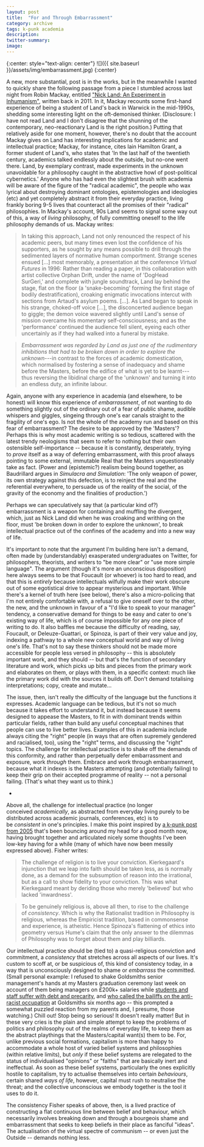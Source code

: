 ```yaml
---
layout: post
title:  "For and Through Embarrassment"
category: archive
tags: k-punk academia
description:
twitter-summary:
image:
---
```

{:center: style="text-align: center"}
![]({{ site.baseurl }}/assets/img/embarrassment.jpg)
{:center}

A new, more substantial, post is in the works, but in the meanwhile I wanted to quickly share the following passage from a piece I stumbled across last night from Robin Mackay, entitled ["Nick Land: An Experiment in Inhumanism"](http://readthis.wtf/writing/nick-land-an-experiment-in-inhumanism/), written back in 2011. In it, Mackay recounts some first-hand experience of being a student of Land's back in Warwick in the mid-1990s, shedding some interesting light on the oft-demonised thinker. (Disclosure: I have not read Land and I don't disagree that the shunning of the contemporary, neo-reactionary Land is the right position.) Putting that relatively aside for one moment, however, there's no doubt that the account Mackay gives on Land has interesting implications for academic and intellectual practice; Mackay, for instance, cites Iain Hamilton Grant, a former student of Land's, who states that 'In the last half of the twentieth century, academics talked endlessly about the outside, but no-one went there. Land, by exemplary contrast, made experiments in the unknown unavoidable for a philosophy caught in the abstractive howl of post-political cybernetics.' Anyone who has had even the slightest brush with academia will be aware of the figure of the "radical academic", the people who wax lyrical about destroying dominant ontologies, epistemologies and ideologies (etc) and yet completely abstract it from their everyday practice, living frankly boring 9-5 lives that counteract all the promises of their "radical" philosophies. In Mackay's account, 90s Land seems to signal some way out of this, a way of *living* philosophy, of fully committing oneself to the life philosophy demands of us. Mackay writes:

> In taking this approach, Land not only renounced the respect of his academic peers, but many times even lost the confidence of his supporters, as he sought by any means possible to drill through the sedimented layers of normative human comportment. Strange scenes ensued [...] most memorably, a presentation at the conference *Virtual Futures* in 1996: Rather than reading a paper, in this collaboration with artist collective Orphan Drift, under the name of 'DogHead SurGeri,' and complete with jungle soundtrack, Land lay behind the stage, flat on the floor (a 'snake-becoming' forming the first stage of bodily destratification), croaking enigmatic invocations intercut with sections from Artaud's asylum poems. [...]. As Land began to speak in his strange, choked-off voice [...], the disconcerted audience began to giggle; the demon voice wavered slightly until Land's sense of mission overcame his momentary self-consciousness; and as the 'performance' continued the audience fell silent, eyeing each other uncertainly as if they had walked into a funeral by mistake.

> *Embarrassment was regarded by Land as just one of the rudimentary inhibitions that had to be broken down in order to explore the unknown*---in contrast to the forces of academic domestication, which normalised by fostering a sense of inadequacy and shame before the Masters, before the edifice of what is yet to be learnt---thus reversing the libidinal charge of the 'unknown' and turning it into an endless duty, an infinite labour.

Again, anyone with any experience in academia (and elsewhere, to be honest) will know this experience of *embarrassment*, of not wanting to do something slightly out of the ordinary out of a fear of public shame, audible whispers and giggles, singeing through one's ear canals straight to the fragility of one's ego. Is not the whole of the academy run and based on this fear of embarrassment? The desire to be approved by the 'Masters'? Perhaps this is why most academic writing is so tedious, scattered with the latest trendy neologisms that seem to refer to nothing but their own ostensible self-importance -- because it is constantly, desperately, trying to *prove* itself as a way of deferring embarrassment, with this proof always pointing to some external, immutable Real that the Masters unquestionably take as fact. (Power and (epistemic?) realism being bound together, as Baudrillard argues in *Simulacra and Simulation*: 'The only weapon of power, its own strategy against this defection, is to reinject the real and the referential everywhere, to persuade us of the reality of the social, of the gravity of the economy and the finalities of production.')

Perhaps we can speculatively say that (a particular kind of?) embarrassment is a weapon for containing and muffling the divergent, which, just as Nick Land did when he was croaking and writhing on the floor, must 'be broken down in order to explore the unknown', to break intellectual practice out of the confines of the academy and into a new way of life.

It's important to note that the argument I'm building here isn't a demand, often made by (understandably) exasperated undergraduates on Twitter, for philosophers, theorists, and writers to "be more clear" or "use more simple language". The argument (though it's more an unconscious disposition) here always seems to be that Foucault (or whoever) is too hard to read, and that this is *entirely* because intellectuals wilfully make their work obscure out of some egotistical drive to appear mysterious and important. While there's a kernel of truth here (see below), there's also a micro-policing that I'm not entirely comfortable with, a refusal to give oneself over to the other, the new, and the unknown in favour of a "I'd like to speak to your manager" tendency, a conservative demand for things to be easy and cater to one's existing way of life, which is of course impossible for any one piece of writing to do. It also baffles me because the difficulty of reading, say, Foucault, or Deleuze-Guattari, or Spinoza, is part of their very value and joy, indexing a pathway to a whole new conceptual world and way of living one's life. That's not to say these thinkers should not be made more accessible for people less versed in philosophy -- this is absolutely important work, and they should -- but that's the function of secondary literature and work, which picks up bits and pieces from the primary work and elaborates on them, or plays with them, in a specific context: much like the primary work did with the sources it builds off. Don't demand totalising interpretations; copy, create and mutate...

The issue, then, isn't really the difficulty of the language but the functions it expresses. Academic language can be tedious, but it's not so much because it takes effort to understand it, but instead because it seems designed to appease the Masters, to fit in with dominant trends within particular fields, rather than build any useful conceptual machines that people can use to live better lives. Examples of this in academia include always citing the "right" people (in ways that are often supremely gendered and racialised, too), using the "right" terms, and discussing the "right" topics. The challenge for intellectual practice is to shake off the demands of this conformity, and rather than perpetually defer embarrassment and exposure, work *through* them. Embrace and work through embarrassment, because what it indexes is the Masters attempting (and potentially failing) to keep their grip on their accepted programme of reality -- not a personal failing. (That's what they want us to think.)

*

Above all, the challenge for intellectual practice (no longer conceived *academically*, as abstracted from everyday living purely to be distributed across academic journals, conferences, etc) is to be *consistent* in one's principles. I make this point inspired by [a k-punk post from 2005](http://k-punk.abstractdynamics.org/archives/004902.html) that's been bouncing around my head for a good month now, having brought together and articulated nicely some thoughts I've been low-key having for a while (many of which have now been messily expressed above). Fisher writes:

> The challenge of religion is to live your conviction. Kierkegaard's injunction that we leap into faith should be taken less, as is normally done, as a demand for the subsumption of reason into the irrational, but as a call to show fidelity to your conviction. This was what Kierkegaard meant by deriding those who merely 'believed' but who lacked 'inwardness'.

> To be genuinely religious is, above all then, to rise to the challenge of *consistency*. Which is why the Rationalist tradition in Philosophy is religious, whereas the Empiricist tradition, based in commonsense and experience, is atheistic. Hence Spinoza's flattening of ethics into geometry versus Hume's claim that the only answer to the dilemmas of Philosophy was to forget about them and play billiards.

Our intellectual practice should be (tied to) a quasi-religious conviction and commitment, a *consistency* that stretches across all aspects of our lives. It's custom to scoff at, or be suspicious of, this kind of consistency today, in a way that is unconsciously designed to shame or *embarrass* the committed. (Small personal example: I refused to shake Goldsmiths senior management's hands at my Masters graduation ceremony last week on account of them being managers on £200k+ salaries while [students and staff suffer with debt and precarity](https://www.goldsmithssu.org/news/article/6013/UCU-Strike-Ballot-Statement/), and [who called the bailiffs on the anti-racist occupation](https://www.goldsmithssu.org/news/article/6013/A-public-statement-from-Goldsmiths-Anti-Racist-Action/) at Goldsmiths six months ago -- this prompted a somewhat puzzled reaction from my parents and, I presume, those watching.) Chill out! Stop being so serious! It doesn't really matter! But in these very cries is the plain and simple attempt to keep the problems of politics and philosophy out of the realms of everyday life, to keep them as the abstract playthings that the Masters/capital want(s) them to be. For, unlike previous social formations, capitalism is more than happy to accommodate a whole host of varied belief systems and philosophies (within relative limits), but *only* if these belief systems are relegated to the status of individualised "opinions" or "faiths" that are basically inert and ineffectual. As soon as these belief systems, particularly the ones explicitly hostile to capitalism, try to actualise themselves into certain *behaviours*, certain shared *ways of life*, however, capital must rush to neutralise the threat; and the collective unconscious we embody together is the tool it uses to do it.

The consistency Fisher speaks of above, then, is a lived practice of constructing a flat continuous line between belief and behaviour, which necessarily involves breaking down and through a bourgeois shame and embarrassment that seeks to keep beliefs in their place as fanciful "ideas". The actualisation of the virtual spectre of communism -- or even just the Outside -- demands nothing less.
